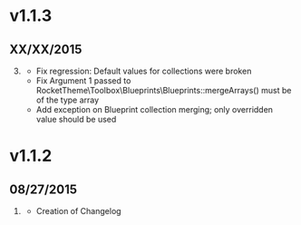 # v1.1.3
## XX/XX/2015

3. [](#bugfix)
    * Fix regression: Default values for collections were broken
    * Fix Argument 1 passed to RocketTheme\Toolbox\Blueprints\Blueprints::mergeArrays() must be of the type array
    * Add exception on Blueprint collection merging; only overridden value should be used

# v1.1.2
## 08/27/2015

1. [](#new)
    * Creation of Changelog
